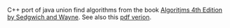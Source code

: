 C++ port of java union find algorithms from the book [Algoritjms 4th Edition by Sedgwich and Wayne](http://algs4.cs.princeton.edu/home/"). See also
this [pdf verion](https://www.cs.princeton.edu/~rs/AlgsDS07/01UnionFind.pdf).

